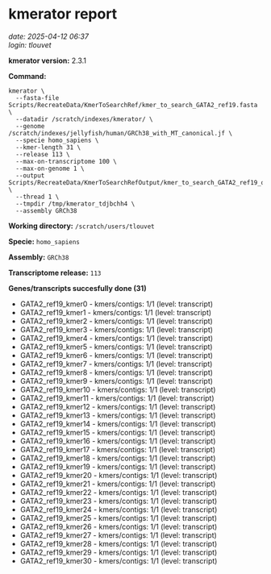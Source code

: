 # kmerator report
*date: 2025-04-12 06:37*  
*login: tlouvet*

**kmerator version:** 2.3.1

**Command:**

```
kmerator \
  --fasta-file Scripts/RecreateData/KmerToSearchRef/kmer_to_search_GATA2_ref19.fasta \
  --datadir /scratch/indexes/kmerator/ \
  --genome /scratch/indexes/jellyfish/human/GRCh38_with_MT_canonical.jf \
  --specie homo_sapiens \
  --kmer-length 31 \
  --release 113 \
  --max-on-transcriptome 100 \
  --max-on-genome 1 \
  --output Scripts/RecreateData/KmerToSearchRefOutput/kmer_to_search_GATA2_ref19_output \
  --thread 1 \
  --tmpdir /tmp/kmerator_tdjbchh4 \
  --assembly GRCh38
```

**Working directory:** `/scratch/users/tlouvet`

**Specie:** `homo_sapiens`

**Assembly:** `GRCh38`

**Transcriptome release:** `113`

**Genes/transcripts succesfully done (31)**

- GATA2_ref19_kmer0 - kmers/contigs: 1/1 (level: transcript)
- GATA2_ref19_kmer1 - kmers/contigs: 1/1 (level: transcript)
- GATA2_ref19_kmer2 - kmers/contigs: 1/1 (level: transcript)
- GATA2_ref19_kmer3 - kmers/contigs: 1/1 (level: transcript)
- GATA2_ref19_kmer4 - kmers/contigs: 1/1 (level: transcript)
- GATA2_ref19_kmer5 - kmers/contigs: 1/1 (level: transcript)
- GATA2_ref19_kmer6 - kmers/contigs: 1/1 (level: transcript)
- GATA2_ref19_kmer7 - kmers/contigs: 1/1 (level: transcript)
- GATA2_ref19_kmer8 - kmers/contigs: 1/1 (level: transcript)
- GATA2_ref19_kmer9 - kmers/contigs: 1/1 (level: transcript)
- GATA2_ref19_kmer10 - kmers/contigs: 1/1 (level: transcript)
- GATA2_ref19_kmer11 - kmers/contigs: 1/1 (level: transcript)
- GATA2_ref19_kmer12 - kmers/contigs: 1/1 (level: transcript)
- GATA2_ref19_kmer13 - kmers/contigs: 1/1 (level: transcript)
- GATA2_ref19_kmer14 - kmers/contigs: 1/1 (level: transcript)
- GATA2_ref19_kmer15 - kmers/contigs: 1/1 (level: transcript)
- GATA2_ref19_kmer16 - kmers/contigs: 1/1 (level: transcript)
- GATA2_ref19_kmer17 - kmers/contigs: 1/1 (level: transcript)
- GATA2_ref19_kmer18 - kmers/contigs: 1/1 (level: transcript)
- GATA2_ref19_kmer19 - kmers/contigs: 1/1 (level: transcript)
- GATA2_ref19_kmer20 - kmers/contigs: 1/1 (level: transcript)
- GATA2_ref19_kmer21 - kmers/contigs: 1/1 (level: transcript)
- GATA2_ref19_kmer22 - kmers/contigs: 1/1 (level: transcript)
- GATA2_ref19_kmer23 - kmers/contigs: 1/1 (level: transcript)
- GATA2_ref19_kmer24 - kmers/contigs: 1/1 (level: transcript)
- GATA2_ref19_kmer25 - kmers/contigs: 1/1 (level: transcript)
- GATA2_ref19_kmer26 - kmers/contigs: 1/1 (level: transcript)
- GATA2_ref19_kmer27 - kmers/contigs: 1/1 (level: transcript)
- GATA2_ref19_kmer28 - kmers/contigs: 1/1 (level: transcript)
- GATA2_ref19_kmer29 - kmers/contigs: 1/1 (level: transcript)
- GATA2_ref19_kmer30 - kmers/contigs: 1/1 (level: transcript)
